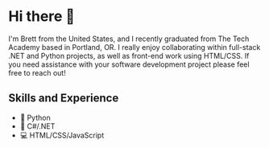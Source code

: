 # Hi there 👋
I'm Brett from the United States, and I recently graduated from The Tech Academy based in Portland, OR. I really enjoy collaborating within full-stack .NET and Python projects, as well as front-end work using HTML/CSS. If you need assistance with your software development project please feel free to reach out! 

## Skills and Experience
* 🐍 Python
* 🥅 C#/.NET
* 💻 HTML/CSS/JavaScript 
